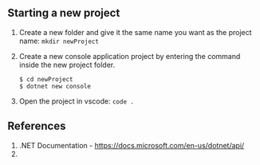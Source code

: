 ## Starting a new project

1. Create a new folder and give it the same name you want as the project name: `mkdir newProject`

2. Create a new console application project by entering the command inside the new project folder.

   ```
   $ cd newProject
   $ dotnet new console
   ```

3. Open the project in vscode: `code .`



## References

1. .NET Documentation - https://docs.microsoft.com/en-us/dotnet/api/
2. 